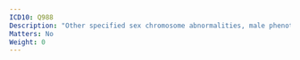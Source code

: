 ```yaml
---
ICD10: Q988
Description: "Other specified sex chromosome abnormalities, male phenotype"
Matters: No
Weight: 0
---
```

